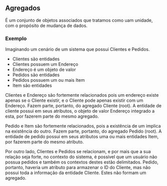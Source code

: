 ## Agregados

É um conjunto de objetos associados que tratamos como uam unidade, com o propósito de mudança de dados.

### Exemplo

Imaginando um cenário de um sistema que possui Clientes e Pedidos.

- Clientes são entidades
- Clientes possuem um Endereço
- Endereço é um objeto de valor
- Pedidos são entidades
- Pedidos possuem um ou mais Item
- Item são entidades

Clientes e Endereço são fortemente relacionados pois um endereço existe apenas se o Cliente existir, e o Cliente pode apenas existir com um Endereço. Fazem parte, portanto, do agregado Cliente (root).
A entidade de cliente possui em seus atributos, o objeto de valor Endereço integrado a esta, por fazerem parte do mesmo agregado.

Pedido e Item são fortemente relacionados, pois a existência de um implica na existência do outro. Fazem parte, portanto, do agregado Pedido (root).
A entidade de pedido possui em seus atributos uma ou mais entidades Item, por fazerem parte do mesmo atributo.

Por outro lado, Clientes e Pedidos se relacionam, e por mais que a sua relação seja forte, no contexto do sistema, é possível que um usuário não possua pedidos e também os contextos destes estão delimitados.
Pedido, portanto, haveria um atributo para armazenar o ID do Cliente, mas não possui toda a informação da entidade Cliente. Estes não formam um agregado.